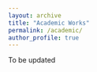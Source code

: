 ```yaml
---
layout: archive
title: "Academic Works"
permalink: /academic/
author_profile: true
---
```


To be updated
